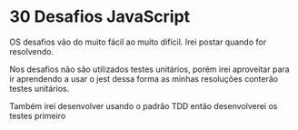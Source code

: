 # 30 Desafios JavaScript

OS desafios vão do muito fácil ao muito difícil. Irei postar quando for resolvendo.

Nos desafios não são utilizados testes unitários, porém irei aproveitar para ir aprendendo a usar o jest dessa forma as minhas resoluções conterão testes unitários.

Também irei desenvolver usando o padrão TDD então desenvolverei os testes primeiro